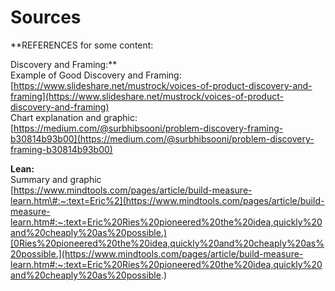 # Sources

**REFERENCES for some content:  
  
Discovery and Framing:**  
Example of Good Discovery and Framing:  
[https://www.slideshare.net/mustrock/voices-of-product-discovery-and-framing](https://www.slideshare.net/mustrock/voices-of-product-discovery-and-framing)  
Chart explanation and graphic:  
[https://medium.com/@surbhibsooni/problem-discovery-framing-b30814b93b00](https://medium.com/@surbhibsooni/problem-discovery-framing-b30814b93b00)  
  
**Lean:**  
Summary and graphic  
[https://www.mindtools.com/pages/article/build-measure-learn.htm\#:~:text=Eric%2](https://www.mindtools.com/pages/article/build-measure-learn.htm#:~:text=Eric%20Ries%20pioneered%20the%20idea,quickly%20and%20cheaply%20as%20possible.)[0Ries%20pioneered%20the%20idea,quickly%20and%20cheaply%20as%20possible.](https://www.mindtools.com/pages/article/build-measure-learn.htm#:~:text=Eric%20Ries%20pioneered%20the%20idea,quickly%20and%20cheaply%20as%20possible.)

